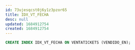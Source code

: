 ```yaml
---
id: 73ujesqcst0j6y1z3pzor65
title: IDX_VT_FECHA
desc: null
updated: 1684912754
created: 1684912754
---
```



```sql
CREATE INDEX IDX_VT_FECHA ON VENTATICKETS (VENDIDO_EN);
```
